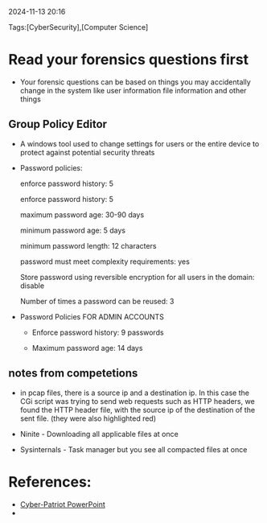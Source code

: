 
 2024-11-13 20:16

Tags:[CyberSecurity],[Computer Science]


# Read your forensics questions first
- Your forensic questions can be based on things you may accidentally change in the system like user information file information and other things


## Group Policy Editor
- A windows tool used to change settings for users or the entire device to protect against potential security threats
- Password policies:
	
	enforce password history: 5
	
	enforce password history: 5
	
    maximum password age: 30-90 days
    
    minimum password age: 5 days
    
    minimum password length: 12 characters
    
    password must meet complexity requirements: yes
    
    Store password using reversible encryption for all users in the domain: disable
    
    Number of times a password can be reused: 3

- Password Policies FOR ADMIN ACCOUNTS
	- Enforce password history: 9 passwords
    
	-  Maximum password age: 14 days




## notes from competetions
- in pcap files, there is a source ip and a destination ip. In this case the CGi script was trying to send web requests such as HTTP headers, we found the HTTP header file, with the source ip of the destination of the sent file. (they were also highlighted red)

- Ninite - Downloading all applicable files at once

- Sysinternals - Task manager but you see all compacted files at once

# References:
- [Cyber-Patriot PowerPoint]([https://s3.amazonaws.com/cpvii/Training+materials/Unit+Five+-+Microsoft+Windows+Security.pdf](https://s3.amazonaws.com/cpvii/Training+materials/Unit+Five+-+Microsoft+Windows+Security.pdf))
- 

